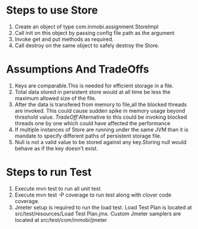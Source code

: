 Steps to use  Store
================
1. Create an object of type com.inmobi.assignment.StoreImpl
2. Call init on this object by passing config file path as the argument
3. Invoke get and put methods as required.
4. Call destroy on the same object to safely destroy the Store.


Assumptions And TradeOffs
=========================
1. Keys are comparable.This is needed for efficient storage
   in a file.
2. Total data stored in persistent store would at all time be less the maximum allowed size of the file.
3. After the data is transfered from memory to file,all the blocked threads are invoked.
	This could cause sudden spike in memory usage beyond threshold value.
	*TradeOff*:Alternative to this could be invoking blocked threads one by one which could have affected the performance
4. If multiple instances of Store are running under the same JVM than it is mandate to specify different paths of persistent storage file.
5. Null is not a valid value to be stored against any key.Storing null would behave as if the key doesn't exist.





Steps to run Test
=================
1. Execute mvn test to run all unit test
2. Execute mvn test -P coverage to run test along with clover code coverage.
3. Jmeter setup is required to run the load test.
   Load Test Plan is located at src/test/resources/Load Test Plan.jmx.
   Custom Jmeter samplers are located at src/test/com/inmobi/jmeter